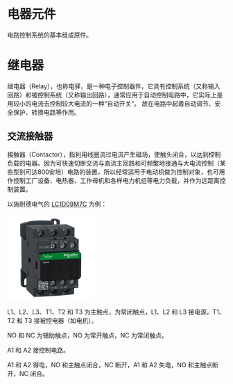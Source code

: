 # 电器元件

电路控制系统的基本组成原件。

# 继电器

继电器（Relay），也称电驿，是一种电子控制器件，它具有控制系统（又称输入回路）和被控制系统（又称输出回路），通常应用于自动控制电路中，它实际上是用较小的电流去控制较大电流的一种“自动开关”。 故在电路中起着自动调节、安全保护、转换电路等作用。

## 交流接触器

接触器（Contactor），指利用线圈流过电流产生磁场，使触头闭合，以达到控制负载的电器。因为可快速切断交流与直流主回路和可频繁地接通与大电流控制（某些型别可达800安培）电路的装置，所以经常运用于电动机做为控制对象，也可用作控制工厂设备、电热器、工作母机和各样电力机组等电力负载，并作为远距离控制装置。

以施耐德电气的 [LC1D09M7C](https://www.schneider-electric.cn/zh/product/LC1D09M7C/tesys-deca%E6%8E%A5%E8%A7%A6%E5%99%A83%E6%9E%813noac3-ac3e440v9a220vac%E8%9E%BA%E9%92%89%E7%AB%AF%E5%AD%90/) 为例：

<svg version="1.1" id="Layer_1" xmlns="http://www.w3.org/2000/svg" xmlns:xlink="http://www.w3.org/1999/xlink" x="0px" y="0px" width="200px" height="200px" viewBox="0 0 200 200" enable-background="new 0 0 200 200" xml:space="preserve">  <image id="image0" width="200" height="200" x="0" y="0"
    xlink:href="data:image/png;base64,iVBORw0KGgoAAAANSUhEUgAAAMgAAADICAIAAAAiOjnJAAAAIGNIUk0AAHomAACAhAAA+gAAAIDo
AAB1MAAA6mAAADqYAAAXcJy6UTwAAAAGYktHRAD/AP8A/6C9p5MAAAAJcEhZcwAALhgAAC4YASqq
JyAAAAAHdElNRQfoBgENBg0hDOniAAB3j0lEQVR42u29d4Ac13EnXPVCh4k7mwBsQE5MAJiVSSrT
QZKDbEuW89lnn8P5zmff5+yzfeezfZZ1tmSd40k6OcqSTCUrMkrMAEmAyBlY7GLzzk7s8F59f7zu
np7Z2QVAaUFC5pO4mJ3t6el+r7rCr35VD4kIXh4vj2/0YC/2Bbw8vjnHy4L18liV8bJgvTxWZbws
WC+PVRkvC9bLY1XGy4L18liV8bJgfQMGEb2M2nQMfHlGXsDQWhMRIjLW9mQmEoaIiPhiX+aLOV4W
rCsbRnTS8hSEgVIaES0p08KktQaADsn7tzNeFqwrGEZLAcDRY8f3Hzw4NjY+MzvbaDS01oKLTCbT
U+oZGR7aunnT9m1bc9ms+YjWmjH2b02B/RsSLEr++/oW+Y//5P2f+dcvMGS2bdu2xbkAAE1aaTIm
Uko5ODCw+6Yb73rtq67bsd18ShOxf0uyda0KFgEAmR+xwAAk62Yk5zLlJ3KL4nkwv6TPYH6GYSiE
+Mu//pv3/9mfr127hgvBGA+VDpRSodJaExApTQSIQESaIJfL3njD9W9+wz1vfP1dUgitibF/K7J1
DQhWvO5tfvHlC43RIubTBAREiMg5v3zzRERhqKQUJ0+d+uEf+wkhhLmMhh8oRVopQPSbTc/3HduW
UhISEHKGRBCEChFvuWXP7//ub/X39SbG9Jt+vBQFixJBAFhu+YMgqFSrlWq1VqtXKtVKtVqpVCqV
ar1R9zzf933P94MgCIJAKWVEKpEsxpjgQpj/OJdCOI6Tcd1MJpPNZizLElyUeoqlUk+pp6dQyEsp
AcDz/Z//hV985plnXdcloiAIPD9EZMjYYrW6ZeOGn/vpn0Sg3/it32RMhBo1EBIiInKcm19427d9
6x/93u/82xEs8WJfAEBKkkwA36GQPN+fnZ27ODk1OTU5MzM7Mzc3v7CwWK5UatWm5+lQaaU0kQZg
AAhAxn5FJgwJjDhFhpKSn6QBAAAxfhMAOGO+788vLASeT0RS8mwm01PqGRwYuHBhfOzCWDaX00oR
aT8IAREYVGrVW2/e/Vd/9ieu6wLAhz/84ecPHshkskQ8em4VFPK5Rx97YuzC+Mjw0L8R2XrRBIuI
NBHGOimZ6yAIZ2ZnLoxPnDp95uSpM6fPnLlw4cL0zExlcdHzfdK61Nu7ZesWzgUiECARRT+19pRS
SncMahuQkiKAlGFNZJpzns1mMZfTmsIwbPj+4vkLJ0+dkVJalmPZLudsYX4BgAFQqMJcNvM/f+c3
XddtNpuO49x888379j3j2AQQEpMICAQcebPZXCiXXxasVRnJ4nKzhPH8XpycOnvu3Omz586ePXdh
YmJ2Zvb02XOzc/M6DBFISmFZdrHYY9mWbTuWbddrzSAMVRiGYai0VlppranlSmkgSFl5YoAAoJde
EBpNhtRy/CkOBBAAmPHFBHccFxkyxv0gVE0VKk1EnPNqufat9755dGQkDEPHcTTRf/mF/5zNZv70
Tz9QKBQUESESaKQrCCa+OcbVECytiUinNRMRXRifOH7i5JFjx0+eOnXx4mS1VtNac8GlkILzdWvX
DPQPKK0iqdFKKa1C1Wg0FysVrTQQQSI4AIRGMszKResXLyQmMWPy7fGlISAgAG+ZSEQEHR1BSikV
huhTHYhRfGaM/kegQxVu2rwp+S6tNeN848aNRARABNoYYgRE87l/M2N1Bctgg4yZtYPZubmjx08c
PHjoyNHjF8Yn6vUaIFpSWpaVy2QVaT8IG00/8P0gDIMgCMNQqVApBZqINBAAYhQZpgTl8kfXSIUA
VEokY6mKnC9ENGJBaA5OxJkICIAEb2Hr5iSe5yFjAAhE5iIj8fo3JFerKVhJ6uP0mbP7Dzz/zP4D
J0+eWiiXgciyLMuy8vm8UtoPgvJi1fN93/fDIAjDUGtlUKHY5SYEBsCQgZEnAqBYCEzQSPH7lzMQ
O2Ph5LSJVDGIRMm8iYjGI4SWCCIjBoRLZRXj6CE6MQECYjdTvPzUQYKlXaNjtQTLuKhffuDB+z71
2YnJyWajIYSwbbuQz2ut/SBYrNY8L8IEVBgqpSIVABrM2iSqIpIYrYEQkAFD4wohwyXQaPKaAJhR
FQa2QOPmA4uvDYn0kmumWMgAQCeQKQCQNhfT9h2pmMPo5kRe4wuj2NgCUHRCpTV1XDDikhdgfMSO
vOQ1NFZFsMwsf+zjn3jv/35/oVDIZjK5XE5p3fT8Zko56TDUpCOthJQsgQazwLFJaj26CAQaDdcH
jXzEK4nQHm3xWJMZC8TanXdjobADuEekWC3p+DBzavOSopQQKaWMUQyCQAoBAAbrMtipCR0YYxCS
H/oMEQk1QTaTAQBz/HLDILpKqTAMM5kMIl6jyexvPEBq1ntqavoHf/TfKaUsyyKCZhAGQRgGgQoD
pZQGQDL+Uoc3DfFCIwARECLDlMtsnBUGGC88QiwdDNEgoC2N1dJ2AACMMcZYS1sk30Sk4xfmPaNa
MPLAqU0PEUkpeko9tmVzzoMwvP76ndu2bqlUqypUfhBorWZn56ampqUQStP8wrzne4IJhuw93/99
g/39tXrNDwLjSAZBEPi+HwQqCP0wDIMgDMJQhUGofN8fHlr35jfcc9stN0N8GdcQG+cbL1hKKc75
l7/ywK//1m8XiwWtdaPZ9PxQK02k4gWKXRpA0hT74pFtQWTGEiKi7wdaKWSYmEcDdpt3OGPIkCED
RANhRGAUQ0TkLDqYM6aUmp9faHpedNuYGLNOA2R+4YiEYNk2Q6aVAgDGzLkZAuUL+XyxKDkHxKbX
9Dwfk4sGEEJIKSny/I2+RASo1OpKhQigERCNxwiEwBA5oEaIw2YEBGAs9AMCuOvVr3zDPXft2LYt
nl5tbvTFlpxLjNXysRrNhjEcYRh6nm+QSkBASlQ6ASBpcmyrf2Agk81ywU1MHokHACA2m80gDDln
DBgysyDM+PEcUSNwjPxsBhgbrRb2kMYV+vt6y5UKAHCMxZEBIuORLDNgAIAcOwckJ8PIIJrbCVTI
CC1h2dIG0LG5BCBSWulUpGmsfTbjxGcw7nxLwSbMC4xtLgLaGQkAD3310a899sT2rVvvvus1d952
m+PYcC2QvVZLsBjjxtaESimlMQmPgJCI0EgdAoBlWb7XJNL5fMF2XUQk3XKHstksRVYRYg8MjCcU
W7HISw6BmDYvjZNuQFFKxIsL3t/XC2BMagSEauOVp+PElA7XmtK+WfRNEAV9hAgIGrQRKgQwLiNj
TEiJAGEYIgHG6U5KaRmTu0QCINQGQknSmdFVaA2ARK7tIMLxkycPHz36iX/59KtecefrXvOqdWvX
mMOU1uwlaR9XT7AwmSECDcAwytZRsqix56C11o16vVGvW7adzxeM06qAkMCYIWM+YvABdOxZYXug
1g6TApLRcuZLgYgCpUz6UBFxxjhjnAvSWillbBm1MWYS5CGOIhJPP3K8ImFI3g08f3Z2dnZ21m82
N23aNLBmjdK6Xq8TESJLEg9EmnSUGNfUNiEmeDQSRkQMmddsNuvV/v6+fLG4sLDw8X+57wtf+vLu
XTfdc9drd914A2cMXpLitWqC1bpJjJUTtTvTBj5sRWRKqWajEQZBvVbL5fO26yIDTcQiiYo/yJFD
nChJosXkewHAmCWKwjmj65gxO5GixKDZvDA1vbCwwBA2bdlcLPQYSgQianNNqfyijn9CjF7ETB7d
+gUh8INmvVrq6VkzOHD69Oknn3yi2NOzfsOGYk9vGCrP87TWMU0+glI4Y7lcjgAi9xEAAJRSfhC2
aPUIUvJQU7lcyeVyuWyWiB594snHnnx6y+aNd73m1a+6845cLgsvMfu4WoKVenzaUJuUwUn+2jaI
qNGoN72m62by+bzlOBRT8RCQtPL90EBKmoBaS06J9msRr6JVT71BgIjNZgN0WCgUNanjR4+eP39u
dHR0ZHSDkFa9UQ+CAFJ0HUQkIFvKbMY1igfRqEYMw9D3gwhtirD2jNLkuJnb73hFpVI+e/r0oeef
z7juyOj6wXXrHNcNgsDzfBUqc3EAUK/X48uMkbP2eAoZtxzBGeOcK60ajQYyZtsWZ/zMmbNHj5/4
l8989hW333b3a1+zfnQElijyF2usVlT4pa/c/+u/+ds9PcV6vV6p1VmUpEuEJ3qlNRUKOce2iUgp
BQCc84TZx4XIZDL5fEFalo6tQ73WqNXqYRiaWLIV1iEwwEw2wzhDk/NjyBA1ke/5oVKRd8yY16hr
pWzbzubynPMLY+fOnDodBP7QyMjI6PpcvqA1eV5TKRVLJ5j4Mr4E0BTptVSKBwwzAhlyhpwzaVmS
i1qtOnb+/MSFcS740NDw0MhILp/XmlQYhkoFQWj4GOlVwCjCjPARxjAiJcZOqnlOOCIXEhnzA7/Z
aLq2c911O771rW/ZfdMNLwXZWi3B+sr9D/zqb/63nmKxXm9Ua7XYO8a0VJlnvZDPO06nYCXZYiIS
QmRyuWwuL6QwOiRSFRqUCmOGqFkS4JwnH2zpqdhnMV/LGDcLhgxtKW3LDgL/woULp0+d9D1v7dDQ
xo2benv7VCSRoYrZOG2YlhFrBojIYwkQjBnUAQC0MZQIKgjL5fLJkyfKCwvZbHbduqGeUolzbju2
42Qsy+KMhaSIIPK4AMJQcc4hcccIqI3+o81/CS3ITHulWs1mMh/+yz9bu2bwRZet1TeFmLZ2rZep
eK1bYji1fkqpSrncqNWzuVwul2Occ84zLkcCDai1Shg0SqnENrVdiSFycsYY45xxxjmLUCMg8HyP
Mdy0adPo6Oj4+IVTp04+s292zdp1mzZtLvQUY/88SjYprUnH3MFY+IEIY3i19eXIAEAFQbVWZ1zu
2Hm9Usq48MhQEdQbnucHRBiGoZFLoqhiMZfLlcszYNymWEem/L0UbBsbfaO5q7VqvV6Hl4BBXEXB
SiQpDrXbdFUCf1+mwgzDoLwwX6/Xcrl8NpslzkyKWgrhWBYAKNLm6TZrrEiTNmwVImpRrhJFFsdf
AIChoiBoIGPrhkdL/QOB52uietML5uaRwKSfG81mEISWZSGLbJIfBkY5McYoSZu3D4iyTRHOrzUB
GCULAOQHQV+p9OpX3aFCdfDg4Z5S8em9z954w/WbNo4ePnLsxMnTxklI5rQFdrQLjZEqrUlIbnR2
ezbyRRirJljGl4W0Cx+ta+JCQVxSfPmn9T1v3vfn5ua4tKWUSWSWfAUR+X5gfB2GzBBvLCl1CiSA
louccvMBzMJHYXuCBZBGQM/3r79ux7atW5548mmGoEiPX5y8/dZbbEs+t/9Ard4w+ibJRKUUdWeU
ksgEY6xeq+++8fpmo/nY409qrUdHhwnoxImTPYV8LpeLpjH2IcynU1NMbchYREtreZwv7lgNwUKI
4YZkHZe7TYqf5cs9NSIALC6WEZkQUiNhtJwGtKRQhbt23ZRx3dnZucNHjxWLhVfeefvjjz9VqVUZ
Z0bTICGhQR8wZgHCkkVK8jzk+8Ho+tHrr9v+tUefuOu1rzp67PjCwgJneGFsbMvmTflCvry4aFk2
AJkcZoSlJ3kqMyfd2DUMsVgslEo93/otb3lu//MGwh0eGlKkbcsiIhWGSoXGKYwhnNgUtF3wklmk
F1m2Vg8gZdBx49RmCjvfSo2lfKmlByCiBk0EGIFhmiELwmDnzu1vfP1dR44eazQaWukwCBGRS0FA
LOmAEuOoLd4UdCwDpr9LCLm4WPncv355167rZ+fmmp7HuWg0vDVrB8uLlYsTk45ta60xSixASoPG
pB7qss5aa9uxDzx/6L7P/Ovum264ec+uQ4ePbN2yeX5+IfC9EydOLsxOaRVwIQnQdTNuJmNZTsQV
6sY+M1QI3/fjb//m8rGixypVmondbnIF0bkc40gADIz5Md9HmrQl7ef2H+SMb9y4wbKsYiFfrdVm
Z+dsKUEBMIjLN9L6I2ZYGD0WvUUJjVgTMMaa9Uao1Nzs7JrBQcH52tHBQiHf19d79tx5FQZzszOc
ISAznDNpWcCSRHs0BZFKwZZqRETP8269ZffmTRv7+/vOnD2775nnMm6m2WysGSht2zzicHrqqSdt
NyukbFQrbjZfKBYz2Rwy1qGuIJYqzrnjOPAS4NevKvIeU85TtTFdhSZRUZc/HZEj3jKFEbWdAVq2
Va3WfN/fteuGQ4ePnhsbm7w42WzUF+abgCilJYSwbUdKAakyCkwtVZIJBgBE1mg0bt5z08jI0Of+
9UuveMWdYxcmDjx/iHNeqVSKOXfdQG+tPHv+7PlMNo/ILMfJ5QvZXF5KmQhqpFYTsxtLrZTyscef
vu3W3efHLhx4/lBPT6lRq7pC37Bzq+cFW7duGx8fP3X6TKmnlzg0a1UCYow7mexy84QvvnMVjVU0
hS1aQPtI++9pHwsRK5VKsVjknBtMa4WRINfmt4g0gUBEUshQhY989dFCodhsNhq1yq4br+vpKZw6
eerpvXszmRwXlu06uVwhk8kg49RyWzqvFwGByLHtI0dP9Pf3v/O73vHEE0/Pzs1alrUwNz/Ym7/p
xuuaTT+XyUxPTlYWF7PZrN/QiypUKiwWe6S0qaW0Yt/eON2oiRhnvFKtfu7zX+Gcu64T+D4HhQhH
Dh+xbWdxcXHb9m1j4xN+ENjMYkC+16zXq9KyhLTiS05nNciAq6u0plc0VtPHil3XJbUxkP41yctx
zrXWp06dHBgYzOcLS5jD7QO7mDNFyrbtk6dOc4bFQr7ZbIZeTWKwaeNo0/NuuP6Gubm5w0eOFgs9
oJUKldIqn8szJpLyCIpNOQM0jn0EDCj1hS9/hTOOhJYjm/WGxanZqJ09e55Ih6Hasm3r00/vc2N2
RqNWE0LmC4IzHp/bELBi9AmMKteMs3w+BwBKacEgW8gRgOu6YRjMzc2u37ghl83W6w0iCQAcwfe8
MPC5kMm8toeK+BKpBVqthGWSa08ww6U2MNFYMQyj+/v7h4dHGo3GJQsjUtoQW7xhAiHE3Oz8zMxc
vd7YtGHdxvXDlu0eOXKkVq1fvDixafOmrOs2m02tNaiwUas1Gg0yTIMI1EVzqQqUAsMh04bx4Lqu
bdu2Ywd+aHHIZ10pLc9rLi6WL05eHBkdYYwppQ1Eh0CNRj3wvYjGn8B5YLB6QEKMQlST4NREGkEz
zkgr3/cRWS6XtyxbKcWQmew1Z1xrHYZhTNdIV8HFc/Fie1dmrJpgMdZuWVJhYAo8jBFFiFMZoeM4
AwMDWq9c04Jprzh+ZcSCpBSh0r29xd6enApVLpfXSpcX5s+cOe04zpq1a4xgaa2BdLPRUCrEJEJF
DahjiCiCDwAJUJMGrUlr0kpxJMY451wI4ThuNpszDR0gjlg5Y6RUEASkySScNZFKUjYaTc0haWbu
3ciiCr3Z2dlz584CYt/AwNbt248dO1atVoUU5rtMZrzdDYD0xBqS5NUWom5jtS6CGZ3cpqa6pm4S
4CcGEbS+pIMVk/nSxWBpNg5ppQZ6C+fOnCdA13HMqti2nXEzcT47UlBKhUEQGL4doW4xOpMqDaNP
DcsBNSCpwAvDsFJZnLw4wRgvlXrXr19/9MhRAGCMCSGEEMgQGaRuJHkQtAatjQozlTsABBAGqre3
d/PGjUDadd3R9Ruy2Rzn/OTJk0ZXSSmFEIzxmHe1nPf+klBXsJrIOyJewp61VFear3cFU2MWhRHo
hNyLgFppIVitUp1fKGey2fLCXLFYyOXz64aGPd+fmLjo2BZnTHBubFIYhjYBA5agDCkIEuNiCwBA
jsz3g23bti7OT124cMF2nE2bN/uBX6lUT586LS2LcSal5JwndNkW+zDC+1n0GmNOLBGgeVBo/YYN
pd7S+XPnzO09f+DA7PSM7WYY5+a0prpECGG0/dK5wjYm3Is5VjtXmNxvKm1KS01i9D5crmDFEAEQ
gIqtZsRw8MNwsL906803PX/gwIWxsXq9fsNNNw0PD/t+8Oyzzy6Wy5lMjnMuhQSGJlVsFpkAKCYi
G6lK6r3iL0VNuqfUM7xuYGh4eHpqSmlNBAf2769UKo6bFbEEmBS7KQoi0glinjCyo0oKHSHojLFm
w/P8wHacQrFYrdYOHz50+NBhaTmCcduypJSGVSu4FEJi7Lymp4voJdRUd9WiwjTVD4l0OvCKX6VT
dzGadSWpw5jwHo8oJYyglc4X8juuu66n1LOwsOA6rtY0MzNz6OBBLiQXQkrJBScEHelWiFuJJKdK
GMlgIPtIvBAWFyv9vcOatO/5jUZz3769J44ft2yHc27bthTSpIoYoRAy3SQppcFRpWJeIkQAz/dP
nT7j2vLixMTBQ4cri4tCWlwI27IymYyUEgBJK9t2hJC69dklzsY3t2C1bg/Tc9s2YppJ1zm69BcY
Lyum0scmBpAx3mz6Yahsx1m7bggZSilnZ2cfeeSRaqVmO64UwrIsxpgGZACMt6pM45NAIrUYi5Sp
3ZBCjl2YEEy7jj05Obn/wPOLi2UpbS6kbduO43DBFWkk5IJLKSkmR0SJmNj2Yft3GZzj4vT8qSMH
PM9TSknbkZbl2m42n7Nth3GmlOaMu66bnrV/cxpLCJ4KT7DDuW4x1rS+JLKwzCAAYK20nAYADQQE
jPNG07vvvs9s3bJpcM0gEjzzzDPHjh1vNhqW7QohM5mMJSUhIiBDJqSI+OxtGZg2RCOhKxAQIX/u
uQNzM1OVSlVrbdsuY9x1nFwuZ1sWMAbEQWvbdjgXqo3cEIMucSYqjc2GgZ/JZIc3bp2ZuoiMmyDA
siwhBCCC1gCYzWaltEOlEtlJW8O47nKVlvQKBeAbfkZzZ2vXrC3k881m03DGIZV4hrTDBVdk+zpG
y6pqBASM0jKkmWBeQ586efLQwYNTU5MzM7NCSmk7Usp8PpfNZhnnGhC0FtLijEc8eXP9bUwBc/Gx
VCABoUB08yWYmyv09CqtgcBxHdd1pZQGFiatpLAdx9WRejLlYZROIHVUGRnxbTQavQNrMtncYnmB
iBBMMxLNgKOQ+UxWCOl7PpFuV1RG32HU/+KlAZCuimARUanUs2H96KOPPVEq9UA3qUrxIdt8rMt8
4tqJEiyluoxDDJlswW8sTs/MamLFUq8isC07m3HdbJZzgYigNTJu244m06sNkxQhdYRykU1kpiAt
8D3XzW7cdt3s1GTESec8qY0hIi4sx80wZEop1iK4xE8YQFQCHhMeKe60DACVcjmXzw/lC57X9KPC
nkh9KaWazWYyRRhVhcfNNRmT0nIch/OXBI61Ks1tzc3PzM5+4IN//qUvf6XeaCZdG1M9HJXWFAR+
f39/f19fAvkgRlTdFSRssVIFE3PFLODkuaVogYgxToSh36xWyoAoRFToYiSAiAiYbVuEqHWUaKTE
42ndSXx6Q6cgANRAiMgc1xWc12oVr9nUWkUAC+NcSNuytNZ+6MeSmvaqU+WP5qRxNQjjPG5tArbt
OJkMZywh2pspS5rXLa3VNnBXGIa/8xu/ctste0zz8BdNrFZJsCCl5z/0kf/3e3/wR9lsNgiCdsHS
Wusg8Af6+/v7+69UsExuMRVXJiWKlJgDISQiBmEQ+B7pKDODgMgYY0wISURKpwudqT0wTHwijHiB
MS/YvG3Ztu04RGRKhihu2qGCQJl+Eyxy49KtThmL64dioeBCVBbLs9PT/WvWZLK5iOicagGSlCKt
MCemRqher+/csf0Df/wHAKCUwhYX4GqPVcSxzEOzedOmDorf0uazaSN4eYIeEch1orEiPIPSXlHg
+5xzKaUlLVNnE8kWIgJorZVZPHOGlgccZ8/jBh2tEjOzuowl5HOttZSyslgOg6BvYJBzQaTBtlm7
OlnpTuLbr1TKtXq1UCj29vVnc/k02zHJeZlrSAN+aedBKZXL5c+cO/eBP//Ld73zu3t7SxC3lFql
VV5hrKK2NDccBAEiM/ie1jpuvG6kQift/a8omEFkWitCbsAmbHVyBESWPg4ASBMwZJzztGlA5ABW
nB5pl5z2jS1SV9b9IhG1VjPTk7VapafUV+wpSSFMrjNJ6qUflraTmDSi1lqTbTtB4C8szFcri/li
cWBwneM4SikjFqnQD9PKK34ftVanTh7L5wsbN21++GuP79333Kteccdb3/yGkeHhrtjEao9VN8Oc
c86Zef7M06O1Vio002rKm670hi1LBiFyYXc8ix1wf4dgLPfiCtiF3TjTWmkisiwr8P3pqYnF8nzf
wJpisSexZUu/NzldPAkEQEqF0rJMonNhfq5eq23YtMXNZE2LlNiLpERiWwGQJiLyPK9Zr5fn5man
p0bXb+jt6//oP3zsnz5x3/d/33f/0Pe/a7VXeem4GoKVz2VzuWyzyRuNJhHZtuV55Ps+xGYxvXKX
c06jEkxelkinstFLRzq4W/KnBP00I7UFYSptkGqltWQQge/7XrMJiNL47L4/PnaOtO4fGEz6X8Yl
P+lNN4jiaEYpVa/XlFJak5BCWpYFGAT+uTOntmzfaUlrZnq6Ua8xxkzWMp0Ni2VL+77faDSIqF6v
HT50sH9gcHDNOs75P3zsk/e87rUD/f2NRsMYx6szVt0UWpY0EZlj21IIz/MbTcM2EM1GYyn773L8
EsaYFML0s8GoX1J7k9n4AY+VQqdSjN5pgQkUlyCCJmAYNdgwrD0jB1rHlYGpqmSllGl7qcLQuOFC
Sq3UxfExy7Z7Sr0Lc3ML83MGAmhPjiJAqzd9o9HwfR8Rg8BHRCmlbTua9MULY+s3bin29IRh4HlN
hCj0iMIAHhV0m4dhkLSU0rJsKaVl21JIzrkm+tXf+l1EVqlWX3/Xa3/2p378Sh2Pl5xgmRk8eeq0
aRKEiEIIxrm0ZKPRMG612c2mq3hd4rqFACDQASA3gVacOEEA0lohIhdcKwVAxvFKG7Il5zdpIUwK
moMgqC6WPa+JyCIhiDM9qapE0kRhGDYadaVCrRT5HufCtm3bcaYnL2Yz2XyhoFRYqSxGTb9i/8jM
BwjDUyXk3LJtIQTnggvOOedcZHM5zrjWyrbtdUMjYRjEcSWL44r2CTeyq7XS2veDer1h4pWLfgAA
nuc99MhXf+rHf0QIcRVka9VN4eTkVFpuGKIUQuRylhWpbiFlh2BdwT0TAYVcuojJHgAQBIHvNZuN
BiAWij2dpu1SZzQHWrZd6uuvVavVStmIaeSQMWFEI7rSuFeFifajTcUYc9yM67gAwBjr7RsoFHvC
MGCmyWUXBKo9FxPPRhiGRikapAYM/KGjxg3t3RxiuxhPoOd5lmVprZXStm0hoiZybDvulHgta6xo
LGGlmbsylpFzLqKS8CsYSYgO8bIkUmWYu6R1EARB4AnO88UeU08Mce+oNLTRhdIUN8ZBwUq9vYVC
QWndJgYQgxJt3hemOGGgTTdJTb7vU+S6cU2aVIgxGxniQvC0iUze9zzfsiTn3OSWEz5Piy8WgyIx
CtHCuoIw3HXTDWfPnZdSjo4MHzx0WAjZ8eHVHqsuWKwbucEsBefctBFLAzaX8zC1Z8q02WiEiLxG
XRNZtmNZVjZfQMTIY47jgzbGc+pboZUObPUpMcYuaUOYIOgxKSPthxvEBExrtSAItNKWbUHrziMX
HhF8LyQAKUQQhFJajEW8L8ZYGCopJRA5Gff6ndvHxicWK5WoHINixNhQWylpId05XVprW8pdN93Q
aDZ1qLZs2bT/wEEpI3LFVQMcVl2wlrsVSoVgie4xYMTlnDaltFCrwGT2G42aUjoI/AjBohgjN546
dS6CRo3UWe3TUQSW6uKIWmsVBFJKrckYWMZNd0ligGGgXMete801awZz2dyZs2exBXsjIDBkKlS7
brwhm8seeP7Qnt3bzp0fm5tbkFI0Gt7OnVt3bNv6yNcev/667YisXqtv3bJp7zPPJeivkd1IpIxU
LVE/DLHe9Hbuuh4Brt+543Of/9LIyLAQIpoFdvXqDlcdk12uzK0j5UxEExMTtVotTtSshL93/FWr
UAVNHQbmXU1aaaW00hQqUlEX95ZUpRw+YghpjycilLOY5h51cI7bf2cc5/bbb7Fd57bb9rziFXe4
GUcTCSaCZvi2b/2W0dHRoeGhW/bs2rJ5c6nUc9utN5tAL7ljpVUmkwnD0HXd0eHhoXVrMxlXaWWe
vjAIMxl3y+aNvaVStVL9ygMPHz9xSgpJKiIYYtxpOcJdiQFh+/WjBhKCl0qlL37lwemZmcGB/rn5
+dScX709z1ddsFbIVbX5SYiNRuPEiRNzc3N8Ra8rLVUtudRah77RNgwMJA8IyEy51dKTAMXbBnT5
W/Jv+gEnTY5rb9680bbkhYmLpVLRcRzSpEELwSvV6s4d23K57Ib165/b//xDj3y11NNjSSudJueM
V2s1z/NrtdqBQ4fOnhuLmsMz0lq7rrPvmf1mQ8OenuJrX/PKm3ffFIYBN3UpSABIUWRpTkmIqLTy
gyDaGy0MEdCyrL37np2dndu777m5+YWjx05grLi/qZD3thyLWaF23znRT2bXkGq12tPTs+IJseM8
ne/HPxAAwXS11YQQNwVJcPCOArXUeVo5REjOyQSfmpo5e/acYzuNeq1aqRaLhZmZWQAADvVG48yZ
c2998xsOHzm2c8e2DetHyuVFPwhs20oSO1rrjOveeuuec+fO53PZZrPZaDTCMAwCbtv23PyC7weP
fO1xS0ql1OjI8FN79yFGe3AQYVyAGUd+gM1ms1jI5lzrmWee9b1moVBUhMVSr+NmpJRmYk2PHZNh
vJpbnV8d5z21Qp38/zadYTouXv7Jl1rMuBaM4rowDQAMGS3ZfGuJh5JQJKItejqqQTSRlKJeb3i+
f8P11zd9f3x8kgCQoUAxPn5x/OLFBx565OLExeGRIdt2nt73jJSiQ78GQfi5f/2SlBwQjx4/bkmx
YWRobnr6xMnjY2dlqa/fdl3OhCY9MTnl2HbUAbBlTpOkO/q+f/uem7ZtW1+tlG/evevRxx7bt3ev
5wWNeq23f6DY0xejw625NW3ur3mANJqK9qekQ8dcIakBOk7V9VMYnbOt+jrpYRRvS5lWbx39cDr5
hhTDo4zzo0dPENGDD33VtkV/bwm1f/zYESHk/MxsoafnxMnTUogjx44b0Gjp+hGRHwRNv6mCcMfW
DX092dGRjURw/wNfeeihh5u1St/AYK7Y47gZS1ptyS7znGhERggYhMEb7nlNX09ubGysUW/cdvud
37dhQ7FY/OxnP9toNBYXFhiyQk8vpb5XCOHYzmovdzJetKgQUqawI017OULW/bHD9L+x+lli65b9
RPIqvipqFWhFOyaGWmmtbrv5ht5SrpjvsWznq1/LfvELX1qYnVmzdijfU2KWtG17ubswFA/HdjZt
XbM4N73v5NG160YKufxdd99dqzeeevJpy7bDICj2DThuNjUnrZMhMq8Z7Ni6YcfWjc/se/bw4UPZ
bDYI/CAI3/SmN505c2b//oNuJlutVpxM1rKdpS7p1SEvXwXnfaWvoBRleVkWQLdPdVVX5g2NoOIa
G2Y2j+hahA2kY5XWVQTMCZFi0AAxDELblne/5o56Zf6Jxx+fmZ3LZrOveMUrX/+GN3ieVy7PL8xN
VyuV6Aqpy10QESDduHPr6NC6UCPn1sT4uO/7jPE9N+/JF3K1ejMIw0p5XqkgeczSXUh1qAv57Ktf
eee582PZXHZ4ZH2x2HPyxIlGvTYzM3PzzXuEEKbLd7NR61wL42asDrWz87tW+wtWbiXQVZguB2ug
bmFOGAa+51Go4g6QLF0mSvG2OAb4jDfhaUdG4wOi2Yk6rkf7aDLB7rx1dz6X9QNq1H3TbJdzsXvP
7nVDa6vVWhiEtWrZb3qs28QiYhAGawf714+u9bzm4ODAhg3rF8vls2fPPva1r9lS7tm9u1araYIw
CJqN+tKPI6JSulTMKeURKaXV8MjQ0MhQGPqnT5362iOPDA8P9ff1hmEAQGEQdHTsuZpR4eprrGUi
kUQ+Us9le53hZYyOgwUXZnekuHKLIN6UNfmK2K4QN2LXIvkZyWvpMIqpyZoIEXzf37xxZHRkaHZu
ZqC/d9OmjfV6/dzZswcP7L84MfHqV7/SazZDrVUYNus1w2RmhB16CwG2b9kIpCanpoAgXygOjwzn
8znOUJPuH+gnFbUOCX2/QyzMBCFDwUGF/sz0dHlh0bYtBLBtO5PJFAr5fC4X8xmXVv9+s0WFy8pu
GmvAOM7/OmKWFpc0QkqBWCqVhkSmz6DhBsR7PFOglCbigjMEFSogEFKGQUhaSUsavpcmYAx7i9lQ
ec1Gw/OC3r4+S0rXdSuVit9srl27FpBprQkgDAOlAiYEdV4fMYYXzp+ZmbIvTkzmC0VNanZmuq+v
z3EzjuNMTc0wKYmAcTSZKGRtkB4RMc69pvf0U3sJUAjr9KnTE+MXenp6h4aHh4ZHzo9dmJ9fsJxM
QoJon++rx1G+ClEh66qCkpQuxfUKUf54edg9zdbqdkwLyDJZuTBUDJhJcje9ZibjNppNQDQ7AEhp
AQGBzmQdy7LnFxbCUOcLOSnl1PTMQF9fLpsZG79oCaGIgMASfGZmSqlw/MKE42YbjSZplcvnwjDM
5wuLi9W4+zgDRKU1j9xkREJCIiQd6mKxuH37dYyzeq1ZrVYnL14cXT+6ddt2TTR2/tyB/QcyrouI
UYFat0lTSt20a/emDaOLlcXjR48uLpYbjcbr7t49MDBYLpf/5V/+JQjDjOBCcCElYoqmRvDNpbEu
u0ykv7+/0WjA8q4AXnarUobo+f6WzZu00mfOnmXI77jj1r7eEuf8q489kc24O7Zve+jhR5UOh9cN
3fXaV49PTGTczN59z9566x4EOHv+wkB/L+e82FPcf+CQ6zhBEPb19wwNjXAu3cxcvVYrlxcQ4XU7
7rYdp9Fo3vcv99mWjcg4x2gTYUJItDEBAxYqlXEyu/fc7PleqdT73LP7AGjzli1uxi2XywcPHq41
mm4miwiGwrfUPUUAFapA6Wwuh4xt275jZmYaEDOZbKPROH78+LHjJ4s9pWw2yzmzbKeDWHs1NdbV
iAo7LUK6bi9WQkSUy+W2bNlSKpUumYe+pLlEZEEQDg70Dw4MNOrelk0bBwcGPv3pzx86fMx1nIGB
gaG1a4lIae26zuTk1Cfv++zcwvxb3vyGw0ePPbl332237qnVG2fOnNu+dUuoFCKGShV6eu6+5w17
br7lrrvvWbt2bW9v7+jo+qGhISHE+Pj42Ni4ZdsAZKiLyDDx0nSc3GOcL5TLk1OTtmX19PTs3nPL
jp07HNexLPvgwUNPPPmk7bimoppzJqTVJWkBIIXYv//5iYkJx3GkZQFiJpNRSp8+ffrLX37A8wOD
sAtpWZbdodf5VSzXuQoaK9K/y2HuyYswDDnn+Xw+CIJLKq0uprCTLQhBEIaBatQbPaWe8fGJZtM7
PzaWzWaeeXZ/f2+vEDwIfSIKVRiq0PM8xlkYhEKI8+fHms3Gzh3bFitVRNKgpRATE5NjY2N9fX35
QuHGm26amry4uFghwLm5+QcffDBUupAvxFWxnLE2WiwBKCLGWNPz//7v/+k1r3rlxk0blQrdjMu5
/MLnv/DFL35Ra5CMAZC0bM6EZdlLURKTolkoV/7hHz9+/XXbR0ZGqtUKETz04ENP790XKOrt7TO9
SexMFtuvQZFuRi3gr8a4esh7V2RhKV3YUJpWOuGlQdQoxpOc95ZKm7ZsnJufv/3WW86fP3/nHXec
OXeuulhzXdf4+kqp4eGht7zx9cND677ywEO7brpBa33q9JneUsnzvKPHTph6DSagVqv/7d/+4xvf
cPf6Des1EDAsFIvHj5/49Kc+NT5+MZsvEJFlO4xxIe0OwTKDSDPGa43GF7/4xZHRkdHRkbHz555/
/tDZs+ecTDafywohXNd1bFtaNhey6y1qIkTktvvY40+49rNB4M/NL9QbXr7Y05PNWFJKyxLSZtKi
9iqVIAjmFxZa87PK40VIQkM3dbXy6HCtun+qJY5EpC3LOnN+7LodO3bvuvHYsRNfffTx3bt3nTx9
+vDRY5Yln3p6HwBIKS9OTj3xxF5EOHTkSK1ebzSajLGJixd7Sz2M8YX5BcuShvUrbVleWPjEJz6x
ceOm7Tu2zc3NHD92Yv9z+70gLPb0SstyHCfrukJKIS0GoABarKm46lEp5WRzG4a3XBw//8mPPzm/
sCCk3b92SErJGbNt27IsIaW03RUmhogQ2brRTTrw6/XagJWxbFtKYVo4EONEoLRaQomnOEK/Gtj7
1XDeu75/+YgodPPWccVtUTQRl2Jyaur82AVAsKTUWp8+e4Yx7jiW1vri1JQQ3CCWx06dAALLkq7j
zs7OEpDrOpVqlYiklDqmqqgwLPSU1vaXFstzn7rvU9NTU36oMrl8wc0Izm3bdl1XcIFCIuNRX7XI
dU8umhAx8L1TZ8csIYbXbyoNNs22UIYhyrkQliUsSdR9l5TWDWrdaDRt2yn1Zc1nCSAMVRCGKgyj
clnoCHSuJj76IuUKkxThC8g9m9H1gwlL2ADlQghDxTEH27adouhEvAOG6Ni2OSNokkISUFKWrqM9
ziMGThgGF6ZmBUKhp8/J5FXc14ExJgTnjDNhIeNEutVKInV10akYEGhFPJPvsdxAq5AhKq0BEBgz
Nc2xhk71pWjb6yvyWpvNuucxxnlEwiYdV1m2TZOBhZVWyS6hq73ocPUFK3HhL/n4rCB2y/IaTBFX
XDrRAYl1f02IFJUqaIyQ+iRGZ62dzlERISBoIiGyhR478MMwTOgRyDgiMy3iTcGi+SxFQBIxYgRx
/0kkFYQNpbgQTFgAxBhoIq1U3EaaKFUpSdDakYUiLnQMAmullGr1LulITsXlFQTEGfM9H9r3sF29
cbX5WB3lMStITzfntzUdXdnxCFENFkW9YWDJJjbxkRQX9EWVK7HzQUndS7SSmkyJDCVpxTAIVIiM
c2GJSCMARDvsxo2W4/prJB2lA0zZqxFZRgiApCnwvCS/HPeLxJawmpMgICBFZYQxY5pFv0V86ugd
TJoixcVqjLOo102phIeOHvvV3/rdX/7F/2RqWFZVtq4G8r6CfFy+Wk7nFk1nkUwms7QjfJxzNO2w
Y74eIaT5M5FpAYBW8geNtYmoEMnyklEOiaQkfW5MTyyKtEu0+pTOUmJs+6jFcDatkChW2QyEaaCc
FHQhGik3cgJgGLBJUQ7p6A5NRxWK26torbUOVUgqaeJj+mlx13Uz2SzjknHOiO779Ge/9d43v+rO
OzQRv7YFq91JT+dkruiJSR9sdt5qNpulUsnMbDsvL2n02RJbJATQOimaaqNqEUCLYBpLQ1w8aEqr
ySi5uEkWMqNEeKxHov0QI65N6iRxZ1STPop7LRBQGNUexnuMk9YUlyPGrXhIa80QGELT85VScRE2
UbzNeNIKipk6stgmIoBJFlaEWLdmABgnxi1pSyHSvexXb1wdU9gpSSt47pdJxhoYGJibmzt75sy6
oSHbto3qIiClNQZKtzhY0deY3eUBTWP3pM49auUXNcFKdshsbdTSKogxmz4DgY7UhiYCrVXci0kT
kVLaCIgRD4O+gtlCXCuIku7Rpyjp7UugldKJTCAmhdVR8RBjvh9orcxu6RRtXU+AIGxpO7bjOuXF
shf4XPCEHoucAWKIMBtWirlcX7EohT07X8lms3AltuKlKljxVqvLFUEslZsV5AliEqbW2rbtRrNZ
r9dr9VqxUERE02CYMcm5SMgOyFjUT8v0c4k6fGjSWpECMm/rRAkoFca9LKPozA8CFYZEwJgpYlYq
Et1oaKC4UoxR5MCZi05ZcIiKKJUJ+hCiojJE4sSEAEUxOQPMnkxCCIiqWUlaXBNqXzMOmLcQCAE5
Y67lSCFsLkGFQhQtaalQBU0vDFVUtklADd1oVOeq2rVsV9hHDh/adeP1q+3CXw0fa2kZTBrwvMxH
J30wRjUnLJfNFovFer0+MzOTz+ez2azneYrQcZ24XQx4jUa5PF+tVILANxoFCJKWQtE50/U6SSym
taFmkCalQuScc0aGggGAQFGP5MhgoqFzcc6VRSARGCJH4gAMgCMIpjkQR2DAOAJH4CgEt6XlQQAM
7GO+1RDClhGtx5AMGRIjAgow5MDVfIAWIwbIUDGNgoccfRYuskD3MWah5kHItRacBFcCtEAtQEvU
HDT5UK0VpuC//NIvPvf0s//9938Xr6Sb8EtOsFYmN6wgVUttZQcr0LKsdUNDWutcLuc4zvz8vOc1
bdvxA7PvEhLp8tzMwvycHwScC865cZeQIecsCBUgMM4E56FWjDMDE6DBH0w1BsNQKSLiIHVDUai4
LWROyoAzzjKOG4ZhEIaWJY2DT0Cc0N8kmmuAaQYs6kIKSNo0TTXgBUOltSbNONcISBwRA0v4Gkmi
5qA4EQfNCQRqjgpJCwkKSFkkkDgQQxCgGQBD5Iww1ZY+iUoxVeQdwSfuDII7o973j3/ued7/et8f
rt66X+0qnaVyczkwadrrXypnprfswMBApVJpep4QkjGutJ6fvlitVABQSImEOtTgMnQ5IgKhRYyI
GDIOaAEHQNDEkKEJJ4kYY6AJGTLGNGnthECAkutBLi2bBAakNGfArUDyABUJ0Bw0ks6wMIMEoBGI
oUZNCIRATBGCZuY1ArJYzhgg4IhDpKIC2wSX0iEQALdBa2Cpcq74JwJQ0AAmGJMAUcpGkebICUiT
ToiW2mzLSNToZfZ7NvzlRz78yle/4rve+V2mW861J1hdGaTY0bl1GWFKH7/CkeavSqlcLler1ZQm
AJqeGFtYWMhmMoKzMAhDTn6eLOJWFSxuocVAoEJCzjQj4kACFKNQMCUABCgOWqIWoAWQQC2YFjJ6
7aC2iBgRIHAWgRCMp/QEmUbbLUAqVQ8d58hb6CciklbUrAsrGwYeEDFhm4qgAbePIZtqzDNgpFv7
RkEUbBIp/2du+YG5ZvnvDt4HfvU/vupnAfGPH/8/IRcACDKjgioAACmw8tFkNcnP8eA1hQ++/8/e
/l3vEKvjbF0d571LWvAF5HMu6ZNFkCljiwvzpMLBgf5MxrWEXAyqVcuTEz4qqG2zZjdZQY5picSA
EjeIGfwojggxKSEz153K0Kj4nfSgCFOIqscAMD6sBZMjtUCI5KYASGubW//1zn//irU3MWS/8fgH
nzz/lEaExvx/ftVPV4L6//jyf1OFISANygcUYBqScKvo5BcWx5UOj8yfBS53Dt9625obDs2dAm79
wI3fOVadfGDs6Xde9+0AcF3vpv/x1N+EJjJlAA2F24vP7T227/Gn73jVnauBaV0lBulSeVqlcJcA
SKmsa5cKw4iolVZcFQd7xPHybK+efW3GXyOjeh0DspPZ75AAACKcCFhsvzXpBJSKrr8js4zxvkvx
nzu8mvSOPG0vkvlBroLyO7Z/x8/tftc7P/cLXhjMNBcsJ/992996rjJBAJsKw79wzy9/bfy5fre4
Z2Dn+vza+88/+cj4M798249yZJ8+/XCfW9ozsP3d29/a75bW5QafvPj8e+/5lYx0NxTWbS2OvnvH
vXXlfe70I6kqXQBNkBXljP/8c8/f8ao7V6Mg7OrRZpayil9AJfTKqWtEREDBWSaTbTQ8RK1BUY6x
KTWVr02/tUAWw0a08SToMCrZIQ3cTtQqMtRBHbQCIBAuY0JDvF8XgeERxJQHc01d6xI7rmzZYwgI
mDw2f3a6Mf/e1/3Shw7d99cHP/mP9/5BoIPPnX7E5lavU1yb6f+NO39ioVkOSH/x7KM/sPPbXj10
80h+7bPTR961495G2NyYX7ettOmu//eOX3z1z+8sbdw9uPMTJ7/y3MyxRb+mSf+Pp/76a8e+xArr
Wn0rAABAOTg3O7tK634Vyr9Ya9WT1ogpT3y56onlrP7KIsg4s6QwJSoMmLKoyPNVaky/2ibJ0SNi
QAic8dHi0Gh+aEff1pvX3mRxCQBAWjBOoXfbuj2/9uqf+7nbf6zoFLRqGpGi0CcdKL+ivUpSjdgm
VisYky6VH9G/mjRy55mpQ6/75x/9iwMf+9k97/6bN/32UHbgez77ix96+A84Yw+MPfWB/f94vnLx
4NzJz599dN/0EUCUXHBkXzn/5EcOf6rXKc40Fnzl/4c7//1bNrx6vD6zd+rQ9uL6QAXVoNZUfj30
INPbeTkvtLPBZY5V1VgrsRguGRIuhzVc0jkjrRWAEEJrzW2Z0dbCZqCSjYEmZiI+1eMU3rbp7tvX
3NAImw+P7zs4dxqUX3RL5crkhoFtP7nrnf/p4T981/Z7v3f7mz565HOeCpGxDYXhhmq+cfTOSlD/
9KmHjb/SJjFXtEbxwQyZ9quv3/S679r6hr2Th5ph85ELe931r/rbt/7eVyeeKVg5BGwEzWrQyFv5
py5+0RbOwdkTH9j/Tz+z+3vfvunur47v++LZRw/Nnf7o0X/9ji33/PWhTz49efBk+cJb1r8SAJ6c
PPDU1OGp6jQwrturFA1NiJl2zquw9qspWDHgvhRzv3ygoXWyy85bE1AQeAAIgmWlG5CaK4UAMvkr
IFvwqx94/AM/fue/LzcX/2nfhwt923/8xu+wuXW2PP61i8+V7Pzdw7d96dzjp8vn/vur/+MHD/xz
Vjhv33z3cG7w/vNPcmR9TnGyNo0oLnEpy1vA5E9EBMJ+dvrobYPX7xnc+WuPfeBfjn3hn0985S0b
Xnlmcfxjx7+8q2/rP9z7+09NHSzIzHt2ftv7nv3bQ7Mn60HjI4c+faYyUalOAuOAzLELv/PVP+7J
r0NEyeQTk88v+tXh7ODF+uzr17/i4YlnQxVAOkI3sWxUdP+NX/zV7PNufnZrYbXCYPGWV13F7nJk
0aRFtNJKBVlyF4Nq0zGJlrTNQpCuRJGTLqB49857B9zSPx37wm+/8qe/PPbEf3r4j961497v3fHW
fzj6r1+bePZ1Q3sQ2CPj+0KtvmvrG8Zr0+EF1eo8ksYUOiRpWalqYfwEhCjmGgt/8Nj7AQhQoJ2b
qE5+6Jm/Ay4A6G13/Lvji+d/6ZH3fvANv/745PPbSxuGsgO+Dm7s29pQ3g9f9+3Pzhybbsy/dmjP
hw9/9md2f+8nTz6wIb+uYGWfmHx+S2H4NUN7xmszoVbxbbeiCgRg7BuPYEXruErnbX3Bkr6X6ZKv
pcebvTOX++slI8oo2Wbq+hhqpRtBE9IgbTK1RBq0Jg1aDbqlWtAs2Pm/OPDxO9bccFPf1t//3H/5
7Sf+/Ns23fWFs4+9ZuiWG/u2PDN1ZF22//ee/utd/dvvGrkNgjpD1qKPt7yuy2AOUIJMmA8RMsGd
knB7uZ0nImRSZnqByTuGb1ufW/O/9n74rRtfuzbT+/nTj1hMEhBD5il/NL/2hr6tHNn63NpG0PTD
xsnymM1lLWh85sxXK369FjZPlsfWZftEsp1i6xqACOLNDa/NqDC9PUSHZHQIEGNsenpaKTW6fj1j
zOw80AHfraD2YhqdeRlhCFHb5ugnpFh9ZHNLqRAYe2ziwGuGdiPRDX1b/v7Y53/zzp/YVhpdnx/6
x2NfUPNnxmvTjbDZrEw43P73N77z/vNP/uuZr4KV0y1ie/sVpMGJ5VaNOn4jRSpmgkWdcCBs3Lrm
ek8F9wzf9u9u/M4/fuaj4Fcn67NTzXKPnX9u5tjF+pwX+mO1qfPVyVesudGV2U+deiRnudON4wxY
NWjMXiyTCvdOHVWg0x5hVOShL9EL6OsZV4uP1a1FTNd4UEo5Pz9/9vTp4ZFh180kNYaXU9gTk9Nj
fm76yMQARM23NUj3gbGnvNCHTP+Xzn5tziuPZNd85MhnZiuTP/fQH17ft+VC9fMzi+PbN75mbabv
D/Z+GNyefzryGeACVAgRt/1SD3oab+/yV4IuD0kMrGsNdu4jhz+7xu3bPbDjp+7/709f2Med0vH5
s8dnTgCXoDVw8ei5p4AJ4Pyxs0+CdACg5lWACY0KDD9QygDCFPAbfTM5yNi1LFiRe9juwq9wPAHY
tj0/Pz8+dvbGXXt6Sr3JjimX5+m3eGypMpeWq2y+QwOhsPdPHgYElBYA7J14dq8KQbjMygY6fO7i
fmAWCGtDft0nTn7l3MI5Jh3gSEQorbh1cberhyWKirodY46jbgovOoqQ8VpQ/62vvhdAA7dYJq9A
A0pEi4iAISChmzWcVnTyFDUF46AJNKAm1IChRgWgiIWECpgi8LUNgqGuzYUo2/qyfgPH1dBYHcbr
ckREWnJhznt2377dN99S6utTYXj5H48ZJzp6RCMXubOcjoiYsIgMPRSZyKAAQ9xEQBQuEQHyL516
CICYzOpkE4EljdySFGBbyVb6NUuh3ktpCK2jU4rWtORljFt5VACh1k1PKkRFGBALCUMwL1hALAT0
iYWEAWAY/dVIEioCBagANSEhA1RhUMwXdRienVRocwBYDeLMi1Clc4njIwAdOOdKKc9rMozSbum2
R8sPQsYECCQEpijaRSBeyLYDk42XIjI5pLH0mN7MrCwCqARqT9uUFME9ItlHn45FREdwESoCRdHq
KsBAowIMCENiAWGgMTDygTwEDIlF8gEYCQdQEGpfSSYN7cs4STFvv92kYox/pq/Q0PwRiKNmqCxQ
HIhf46bwBeWbWVwF0UXbrZyNZ6YRFAKZZu9pT4el9t1h0CZwhrqe1iAAAKB1JCKRcGjAEFBpVMAU
YEixfEBKRAACzUKIJCOINAeGgIpAEygApUlTRMDXkUxzIaKtOiDRZ2RERGnQmkACIAKPSohS3JmO
+0zNWufEayRAQtC6hWOtwrjaxRSX84GIG6473O/WGVa0rcgMg5gRR46ATCMKBoKM/kBFGFKkOUIC
BSykxKaktAiQH7IQWUDkh9H7GlEB08iBoQbUCDoqMwMdgVhap7tnY2Ly4pofMCQHYkgsqlNsiQFH
YC3yQ4pfgUTURotIvcTlXyyZ28gDpVj2Vq9j1lURrOXTUt2UWVRcE1POW8BE148gYqVSyWaz8QHE
kDEE4sQRkSDDnOHHyvWgJkKEkGLjQkwDKDBOLiSb00BrzUIVcCYAIQz9aK24iAr5eNRQDQTGeTdz
j1op3XZ/AABJ/QWk+FTUfhhDxMjALQkj41vrPo0dhbhkulvGb3Amkx0hYwttvkIj4uoBpFevjVFX
FkNHr5/4niGegS7lyx1nYIxVazXf9wcGBkytDgJyYDqeXGTojmuqh4zHnbriQgYiIiTgGDtJretE
ANAUKgIAbUjoBliPy3niMDO6MvNBrbQKfYjr4RG4WTnSOtrBoFtHBtMQgIAYYVyzFl8pY1pF5T1A
mNRRpvm3SdRsJkdpBagTT5B10L+MGYgv4Ro2hYwhLNEx0FWBxYi8Yay3IIL2DDQskTYpxMT4eC6b
dVw3MNuYIyEgQ9SgiUBL0BYCa20p0/SagR9YlpSWbTD6MAhNuJAklBqN2sDAGq11tbYoGI/WGyGu
FYu+PV5jgqifrFE+DCDa3izKNBj2c7ouLRHiNHtYGS9ARwQNIhUGwAzO3LmdPRHplIKM1RJG/iNB
x65MREAsVlymdcW1K1ho9jJLBXQrsKm01j09PY16fbFS6ekbmJ+Z0kohtGGqS1YUGOdB4J8+dfLG
XbsTPYWpfBxCvBMbGMH1d+3ac8MNN+zd+/Spkydt2242Gn39/bVa7dvf/vaDBw74vi+ElLbM5/I9
pdIn//mf8vm8qQgkpQkRNUYgLJrtBjUQcC4Y45bldEieWVHGWEItj6aCQMgu809ESinGmLFpmOye
E0dCyZFKKaVVmowEAOZbEFGTNmLXOeGUYPDI+DUsWC2NdUlOHxFJKUfXr5+amlpYWAAAIS1Knap7
cppASGt6ampqcjKTyxECQ9QtijESUagCphkiep63YePGe15/z+c+8+lMJvOd3/VdrptZXFzcum3b
xMR4/8DAyMhos9FAoAsTEzfffMsTTzyejrAiR8i09TYRHTFEFFxEZVtL7oiIAHVK1uP3L52hIzKR
bKvuv31iTVSAYEKWtPpBRCLta6+tRQhEdpCiz65i88irkYROz0fXepv2uSQiGhwcHB4edjM5LmW6
dUzaEKTmGIzROXfubJwCSlp7AJi0WOzOaq0LheLCQvnpp5/KZHN9/QPHjh19y7337n36KcuyvKbX
aDSeevLJmdlZ0wJJhWGSNkAARM5QMOQY/R+jNhzYuviOe6HU9Zvq50uicSmFB0ARG9/Y1vaTx/fX
DvwmfwVgaemN4ozUhqB4TZvCxF29fDRLKVUsFjnnpiZ5WSSsJWfAGFNBEIZhW1QViRdxxjkXAJDN
5o4dPbp585Zf/83fPn7s6LPP7Lvppl0f+dD/nZy8eO7c2Vwu29c3cPLkidNnTt10003/+31/jAi2
YyeuTNuVtLHfW2OZS4WuR65cNUqkjVFDxCUbxJqWETGAAF0euW6ObMSxNn9aPY11FQSrpcKviN5u
diJNju8OuycuFxgfJIrZKPrmRLw6mYb/+rnPZrOZmelJaTlPPfmk7/tESilFQAy562b8oPn5z382
n+sxHROiPjRXvAxIpJUOIBLvVII5NSFLpSr9DuOog2hHsw4RpJSuwnalFR2GKdceEgirhdRfy847
dHmALhOLT3TVygzBGDzHmLxACVcnSr21f5VxgRcXFy3btiwbkbmZTOA3TfNIzi0AlELKvOSMI4IK
dYyDI9EVEF9jT8Y0ZIttV3tEtvTuumN7sYPe/nYMs9PyZSnY8S/FCU+6tnGs5VzaS3+wvdvRymyZ
1uEAMTUkAb4RkorR1gUA5zwMlSbNANPeEDObAhIRkdlVo3X9SEmnoMu5BXPxxgSncC8CNL0jlmIW
XdlmBuGIMII2LxPj1E77/vSp163sN5kNNVPwPCKuHvK++rt/pRgvK7vtHeMyA0lIsQQwSZtBjDEk
6bQlsh0dk+pYtFwuJOVUYQIlXP69xEcmUx1HZcuTzFKiHCWQSS/zcGJyhq6XvmSqkh6G0eN4zUaF
V5wrvJITtgZFffWiYwxLhpKHe5lzpbOR7eFSfJ62iDbtLF55TTp1/aWjGC6ZqIQgGe3sgQRgeiup
Vo9MSjuZLYxwxbRPlCeMEvHXpsbq8mR//bLVbe4iY5HMbuRvYZcPrnStSzNOLcUGHfrsBd1I7N3E
r9OnWoZfRIxxhlGPXdPTLQxDs5tVbOYjgK3bXXXhjlF8q4i4enDDKgpW3COj7aG4Umu43KS3vxOj
OToOB9MOfZKFXAE8S160WqaBCQXauhBT2km5DG5ZZMejfn/tedEOaL5lE9t8gJbxMmfUyIBzhghB
EHDOueBRQ4iUp5n6lqXbvMakegC41P63X8+4Kv2xWu1WXsiD3rUIrOMNikOtuIc1JcUU0W+do7s2
iz+ODFFrpVRoQvoIakfTj+hyi1qIQCsV6hCj6uskBKNEnS/nZiV8hM53kGlNCKBUyLlISV53+shS
4hGmMIrVgxuukvOevL7Sz172sS0rgwm3sg3jaUPAl8pGKoMbwa1xRs90Tos793WTquWfFkLGOOOI
rI1Nlc4adEvUpO6KCDoqmJOLZADEo/ZJ7bFR5J51u9iY72qotdewYEHqubwidZUgWJeu/YrTKbr1
+LeZQohSZF0iw5UuSJO0LCEkQ97qbwUAXazLSu5XxIbF5E8tYvtSNmzHr0miKGUNTa6y5ZmhIZSl
zGhkeLvmjSj9vF2bSWgzR5lsBq9cV0H7FCegQyKgnbNPqb+2EVvSU7o0+G6VM2MkZynDhNiyeuml
vdTT0e27McnoXYnCg9jZjqOIuIVl9EuUDueGENF+bgQAzkTXiUiesWsPeScixtjk5OR//sX/6geh
CWsvP6XTQY9pzVY3alc8jTHhbonHumzqrp3MSa3TJPgltvzDFi7xgrYAiqE2TCo3lr93o3x1JCsC
yGQFoxgl/ifqZymE7EzKJ1Z7qaFI4sgIeb/WTKHBWu779GceePChJC2/PLi8dBXaRLCDy9XBdtJa
+57ve57v++04Z4ITpNVbSoG2zJPZorwVAnLG08GiWQ+EFbLFK3GBCCjekh4TM93d2UYkojBU2hSl
cRnjvLFcobk8kfTTNgB6OxFyueZQRGkVvJqCtSoai4g459Vq9Ytf+kp/f7/ZTOuFuVnLnT+ZRyKy
bXvN2rWDAwOWbUlpaa2Bd4Ru1HI6EIBAa0joK3FyNyL4kNYUszUpQVmJAOMW7W1i0ZlFXpowQEQE
Rjo0u6QwFlV7LHd3aBrWx8UOGDP9CE3hFwPQySUsRStWntEOSkYMN3zjYdJVESytNef8y/c/MHZh
3LCa0uYjneG5pJxdzgHZbLZQKJjVLC8uAgAgSybRDBUGRCpa8dhUcCaSr+BMpNV33O+fKPa3IM1C
NptKRNsiRYzN+O5a65SoBIEiCEDrEJCZPSeWu9M4UdNaaq21CU1jMdfx8VeAm1PMjkh2fDFmhHGM
r/kbPFbReb94cdJMbrPZ5Jyb/kQrIDewxKOCZdyyDsoDEQVBAJ2S2uaZScs2a5xOw2H7mdtO6Aex
8TKdlQgAOJcR01xroCD2nhW1m+Z2VB3S+tJox2iDlqS0Oq6dSZjHieSZr2PIdUxB1ikcravO6/q4
Rm8iJvrqGmY3WFJq0oVCoVqtjk9MrBkctCxr6X5d6Zs3tHdYRpI63ln6KyZUzi4nZ53LsJSbksob
pjd4AoB2AkRyScYJJ6UDUO1JoTbAPmKJMSaItFJBu9BDOvfVoczM8kvLDsNAq5AQWKJEl1HnK+n4
1DZjZrDVUFYAsLqN1xCByOx402g0zpw5Mzo66rqu6fffcTBjrFKpCCEymUzXA9KnXWHuuOCR69HJ
aKCESnXp6CFFZ2gJSkSkYTEZRhKLN/YyEVwbcBaJOhmDmCqwoXjjHWg7MnWVnddi3AZOoBF0mh97
OWFQmpOTeIwxE/IFpNIvd6ymYMVENiKSQjQajdOnTw8PDxeLxQ69ZW6+6XkzY2Pr1693Xbd7fqO9
1Gc5Q2D+XZrlhcvw2FofaRFSYpJX7FmlSmXSIVWkehCj8PIbuGaxdow6E6Wu8XI91E5cBuMpvebg
BkhRMkxYI4QAgHPnzs3MzHQofCMxgnOl1Llz59L7D3Ylcl2GfLSnM7DtI9Q+uny4xZ8x3955ThZF
aybUNwNbbDtsPQPLfcUVDeOcCWlxIduZoJeQ3ZaHmlxGilmBLaLtN36sosZqYSRx1sq8c+HCBc/z
hoaGKN7DMpl6s0OfqapLT2syTSsyLZebXUhTCS7zgxQLV5xapNbJokvCFAUKEbu7fV3PDa3ztfyw
ZeQvmRlh2jpqrX3fB+jY4KLL9bfFSe0nxJhjfU1W6bSEI364DZwnhJienvZ9f3R0NAkVlztJWnV1
ABaXEpG4mIK6nC09utiL1B8S0Y+zfGQayaXhUyNby7lHADHGGVM3o1RRe1Jq5ZQoEYVhmIbUk3vr
OhXLT05UGAkQ7T/1da3x8mM1BauNYp2aP0QpZblcDoJgw4YNJlTEdDXPEpQhDYde1nensnwdNXcr
sbKWPuVxJwUuJMTCndrkvBVFdqERdLjGS2jpV2QikyunSxEikuO7T4zZkyxaIHbtpXQgcgxbOG/H
REsp6/X6iRMnarVaFGqlZipGfV4Y+5TSaW9MMwMuZQdbX5Hm8gJgtJUuN96VqZdnTHAuOBeccbZk
JBe/lPuwsnvXfTKT24lSRPHNLTMlyyYt4pUwSYjV87FWUbB4Ar6lSArJdBORECIIgjNnzpjy5cRP
7sDlV4z+lhuUfO8L9pxxxWxJ5Hldaiy94LSn2BXJXO56TA4qsqRtj9tK8UHX+Dr6rq4kkG/QWEVT
GIZBV/8pLVsmk6q17np/L/S2EYABqMiPWWIKL+n+dyxU17W5ojhg6UkuF1GLh1LK8zzOOSIEQWjb
tqlnXvlLl94mApAmIQQiQ6RrzBSam9myZUsulwvDEJf8qauj2nWO04/+ZZrFVjYMlz3t5UGLQNRq
+pD+XrqMascVZuaSZ+iq7XzfU0qFYViv1xuNRppW1RHirHhVSEBSSs4ZXnM+lon1br/t1pv37K7X
6y2HIyrLa2Uw0lMOkGa0rFzDFIWcXecFo0xtUg+a/pLL0hPU5mARad1V61yRylnhW9IvuuJ2WmvH
cRjjmXzRcTNaqSAIOiQ+ucEVL8mQIFmolDEm11hdoUl9VKvV8uKiEF12Mlru5rkQtm2nJ6jrTCVY
ztzcXBf5g5Z3tfRrrkSqUidc5rClMnFFJ6fL415zIUOlQyLLcdYODefyuXy+ICVferaOy+h4rUkD
EmM88AOTN+PimtpLxwTk9z/40P79z7uuS634vKWT0o58NMWMCSkd103IW10XAwAYY41Go1KpzM7O
ep7XobfiDiq0pLD+SkZMt1qqQTuM1FJLfaU4Qloaugqo4IwjIIEKw8XyvOPYtm1dztqlM5Jaax0q
0ysuDEPf9wuFQk+xCC/cl11prOruX8g4a1tcbDVrXPq0ObZdKhaFENiNf9xxfE9PT6VSCcPAJI4S
q4QAjPM2NYAdmcOVRlf7u7Kbv8LrF5In6HawKU/NuI7fqNYCT2uNyJVSJkt2yYsEAMZQE+lQkybL
EmEYNpve9h3b8/m8oWFe2dJexljVXCGLCYtt2olSKF/6KZdS5vP5ZLLSY+nEaa0LhcKmTZvr9YZS
KmkMrDURkApVYgYJki7Ulx6p60k+vewxlzzVCqF+13uElArs0GFExLnxVU09GVLHxpbLI6VaqzDw
Aj8kAi64Zdue54Uq/I53vOOSV/WCx6qyG7CLk5PSPy3JS/3RME4TVtYKkE8Yho7jMMbm5+fz+bxt
26a1QaA1IgRN37asbyAG+AKw8uVeLyeaHV+Rjhy11gBo2w4XotloLG2f3G5DqVUGppUJPhjjti05
5416Y2Fh4c477/je73knrFqhzmrnCtuK0tNixDn3PG9xsUKkR0ZGulqNdBDXFUtUSkkpS6XSwsJC
GIa5XA4R641Gz5r+OoNGzRO28Jr+yunIrgMxtSEKACzjY3U94JKmczn72PXMiWpnjPm+n0bZiCgI
gjjFlKQPCUhFLY7iIjbkTAiBjAeBrtcbtmO/771/ZCawK0/66x+rnivsughciMVyeaC//z3vfte2
rVs/94UvzM0tSCm6Yo+0jFuWvMkY6+3tXVhYKJfL0rKanj8xMTk0tEbaVrPemJme7RqZLz1P+h2C
ZekDK+gbaIcMVv7S9DOzbAYmVTaSHMO5YIwJLpIHzzShN10yTBWPQXcgae6MiMi0hvn5uWwu85EP
/d/du3evnlTBahP92pOwpg80cc7L5fLdd931wff/ycBAPwA8+fTTU1PTMtWbusP8rbxI5rBSqVSp
VOq1muW41Wbz6JHj27dvVZas1mqu66QjzaUL2fZFMU1PJ2UXV94ZIG2YuuYelqIVK8hW8oKiQkKh
lOqIUTQZvC3huka+BGkiIIZIAJ7nveY1r/qj//WH1113XRgqsWpYA6y+KcRoIuPWIJzzer1+3c6d
f/f/PmRZVhAEplTBzNAKiuWS/o1SKp/P+35QbzYy2dxcvbl37zNbNm9Eho1GEwCS8MdcTUI7SQcQ
WisiItCMR9FmAiGu7GPRksJauCyjCYZvk1ZdCYsB0m5AZOcoDH3fD8wD4Pl+4l9JKaWUpDUgUhSw
ADLGhOCCcy5c1/393/vv73j728xcrapUwSqbQtbO4gRAZIx5nvdzP/MfLMvyfd+yLIB4X44UGJFe
oct0mRHR8zytiSFTSvUO9E9PhkeOHkcEz/MN7po4Wxo0pqntcZRAFO1NQkRoOnowtVz00PHtHS+g
Pd/ccS8YF6ZiVEBhirtIad0O/EcEeYrDHcakm7G0Ji74ri2bkIHrZPL5wv4D+0+cOOm6mWKpt1jq
5YJjxIvh5nEaWrfmW+69FwBW1QImY5Wjwo4qOwClVE+xeOvNN0NMVoa47KLrSdJe1yWXVim1WKkY
fwIRstkcaXJtuTA/73meEWJjJ9Dk9hP9FZ+BMUakjRbRSiV1WrFlo9RhtPQizS+pZi/L+OMMAz8U
QuTzOaX0/Px8ZOOktB2XodmwhTFkXAgppZQWMs6QIQNkDAkt27p513WgvNm52Z3X3Tg6un7Hzu0f
/ehHz4+NO816o2739PaZgsdk9oSQ1Vq11yqtXn4wPVZJsBAAWLrlWsrc2JZlO3b70ZdVbXLpb2UR
eZdIGSqOm3GFkBs2lcbHzi0slC3LEkJIKbXx54kAIF2l7Xmeie1TnGlCwDAMIOLCI+PMDwIWF6Mq
pThngIxzRgRRN18j2pGWNr9FXjjj3Pf9kfVrbr9tNwNdKJQOHz5y//33LyzUstkcEyJfKHIhzARy
LoTgnHPAqHoWgYVhcOueG7Zs3vDEY0+MjY2Njm6cn58fGBh4y1ve8ld/+VdhqBr1uiWtXLEnLlWK
PEXBV70dWjJW1cdq495iUkycanQe/XUZubpS6AiiR1M0Pe/ee+/dunnz/Pw8ADiuU15Y+OLnPz8z
M9NsNqvVai6X00QIwBir1WqMoVKac4aISmnbtjnnnucTACIwxrngiFHlqlJ6943XrVnTZ0l7cHDN
gQMH7r//fkDeU+rN5POtPbDbbyVpGuF5/s4d2zetH7pw7my1Vn/t61536623Oo5z332f8rymE2bq
tVo2lzMZCIyVnylhZsgDL9i6ZePWLZsmL04ODw/nC4Xp6Uki8jzfdZyt27YeO35aWlazWc/miylK
OyFbUlm5mmNVBMtcf5rznn6xNB3WNW6Cblm5S34x58K27VDR7l27P/nP/6iUHh4eFkIcOXLkuuuv
37Z9+99/9KM7r7v+y1/+oiUtAJibm/m+d33/9PT0vd/6ba7rcs5Pnjx54tiRtSPrv/CFL+Ry+dYz
gKDCUEj5qjtuXVyYO3P69O7dN4+MjOQLOc/zHnzwIb/ZFEI6GXe58mJE1Frn89nb9uyyLHH27FkV
ahVq36/v2L7jpl03PvH4k2EYMub7XlPKQsJDjUIginp/bFi/1nZkrVrt7evrHehbmJtr1OvHjh3b
vGXL1i1bDh85DohhqJQKJbdjA41sNWl9S8fqsBsAAEAl8NHSxF/rL5cLFV5OPiTq8wHAOKvVaojs
R37s39mOU+rtfc8P/mAYBtdddz0X/Nve9jYE+va3va1YLORy+de89nXrhoZs2/7NX/vlP/qD/+k4
thRCcK51whE1e5BrALh1z41bt2zKZrPNhletVBbLC4js9ttv7x/oq9VroVJe08PWSKrEIr5yGKo7
b781DIPp6elsJpvJZE6fOjF1cfLQoYOjo6O5XN4PQgIKAh8ApJDIueEaMWAMURNZligvzJ4+dbJc
XgRk58+euzgx0Ww2Cvl8X3+f0hpiSdRp+A47SferPVaH6AcAAAP9/a7jJIFY664MtpI+Hrtzt/Gy
YaQWZACklTI2MZfLHXz++T97/5/8z//xuxPjE5Zlz83N9/f3b9q0+e//6ROj6zfYjvOJ+z6zbt1Q
4PuVxcWZmZnJyYtGDCgCGgxOwhjjnh9s37r5lj27x8bOI8P169fXarWTp04+/eRTZ86cvuWWWxqN
ZmgURRgmydFUmhSV0rlcZvPGUS6QS+u6669bv2E0m8vOzc0ePXqkr6+vUCxqrQHRPCFCWpxJzgQz
9VqoFWnbtuZm5iYnpzWp6cmLx44enZ6ZyuULG7dsqdUazz9/MJPJQlL52D5FV1GuVssUIgAMDg5k
MplGo9HxJ8Od6zweu5zhcuL89GCIgkuDnxnTed31N7zlrfcODY+sX7/+0KGDvb29v/6b/+2DH/jT
bC53zz1v+JZv+dZf/M//8Z43vNH3/YHBwd/57//Ttu0LF8aq1epaziGqZo5qtThj/b1FAlUul23b
Xb9hQxj4AHChVgvCYGRkBExLNVBaKwCrI9I1XW44wjPP7NUaCsWSZVknTpzgjAvOe3t7C4W8aYTc
whfQNIJGQgPZchX6pVLvvfe+USk1Pn6hsrhYLBb7+vu379i5uLj4+OOPT05NZ/NFzlFK00CrbXJW
pa3MMmM1W0VqTe3oc+QnEXTxsVbMn1yJCx/JorSsc+fOfv5fP7t7z80A8KH/+9ebNm956MH716xZ
W6lWNmzcePLUibXrhjZs2uS47uDg4N9+9CPDwyOk9czMzCte+cpKvWFqb7Q2wYZ2bHnhwrlyeb5Z
93p6+6anp8rlhWwmwzgbGBhYLC+aTVBT7ccTIk8MUqDmnJcXFt1MplatNmrV+bn5devW2Y7rZnN7
9z5TrdXcTI4x03bGdH5GTLUoZIxVa9Ug8Bnj/f0DiKy3tzeTydTq9XPnzj799DPSciwppbSkZTMu
lhRVflMIVisMSUmViQ07BWsJYepych1dvzP9y8/83M+fOH5MKS2E+J7vfZfjurbteF7zP/z0z/b3
Dzzx2KOZbPYHfvBHHrj/y9/5Xe+cmZkJw8Cyncri4uvf+IY/ff/7hSUYY4xpIkYUZjLZvr4B23GU
mqvXK3Ozs0EQ3LRrl9bQaDQee+wJx3EN2olxfVjrshAZMs/3R0bX33n7LQsL81MXJ4PAc1x3zbp1
ALCwUD527DgybllCSmkwLQTGIEZ0iYhICDE/X/7CF+9/7Wteadn24uJiEASci2NHjz7wwEPVesOw
PCzLsp1MR7jDGV+9fSiWjlUl+rWe2WR+ozmK3UrDVpOWXMFbfwGEIYM3/t1HP/Lggw/s3r2nUa//
8I/9+H1//3eTkxcXF8t33/PGs2dOLyzMvfv7f2DN2nWu405OTf793/6/7/+BH2rU6+//0/ft2rOb
CxHnbtFEc/39A29801vm5marlcWzZ85yxgGwp6dULpcvXLgwNT1jOy7nTAjOGLMsKw6KTSNuQmQW
wuJiZWpqChE1YKVak0KUy4uIeOL4ibn5ciabcRybc4HIpLSRWpus8Ah4AGHZR4+dOH3y+Pr1GzLZ
zOTE+KEjx86dHyfEnp4eKaVlSSFty3Y6INxKrer5UQbiKoxVbWPUykJ30vRIA4AhvczOzp46ddq2
7eUwiCsGHQAAiTTdcsttfhB8/3t+cG529vd+97dHRke/7dvffvbMmbe//Tve+0e//+M/8VOTk5O/
+Wu/PDs7e/sdd548eeIf/u5vf+bnfn50dP1f/J8PbtyyDeIGaESQyWSmpqZPnTzZPzCQyeaLpV4C
qNfrtVr9woXxp5/aC4xLKaUUjHHTvUODThGFkICEsMqV2vMHDw2tXbNQLlcqVa2153knT54+e+58
NpfL53OWZSmlbcflgpumgQCE5n+AAKC06untn5uZPPD8IWHJZqMRKp3J5W3bEpxzzoWUlp1JU0JM
TqJWrYVhuLrSlBqr6Lz39BQH1wzOHTmWpi0gYnJ7UspDhw//+q//xsTFyUKxqFWYzsimpWoFut/y
l4BCiLe85d4gCIo9Pb//h+89f/7cK175qp/5qZ9Yv2H96+665zOf+dS+vU//9u/+XqWy+PBDD7zu
dXe/+a33Tk1OElEQ+MzsGs+4of4wJjzP/9g/f/w1r3n1wMBguVxuNOpa6/379+99el+t0XQzGcsS
Blm1LJshMxUxFFfqm16PjIvTZ8eOHD7sui4QaK1On71QrTdKvX3ZbNaypNaaMXTcrDapIYoky5zE
KH9FqtS/1pKsXqsuwHw2l3cdO4oVGGdcGqAEADzfM3AdmL+sWv++qyRYEFMJfug93/9ff+XXtG5h
viYqfO/7/vdNN1x/6NCRJ596yms2+wfXaKU6PKQk1d+1vuCSQyk1un79uqHhz37mUx//2D/lC/kf
/KEfeejBB8bHx0ul3r6+/sOHD77ze77v4PMHfN/nQpRy+fu/8uUgCJ59dt9f/fWHH3n0MWAcIseb
Qk22a1cr7L5/+Ze+/v5SqVSvVaenZ2fm5rmwHDfjOE4ul5fSQsaEtEzyB+JslZEwYqRJlfoGy4wH
zUajUWdcOK67rthjcHZDZneyWcZ5nNI0yg6jc0RNSUiT8jxtOdnBNQ4RWbZtWhUpTVorQ4dgnG8Y
Hbk4Od0CC68i3MB/67d+azXOa6Zp44YNa9eu/cr9D/i+n6TkOOcnTp48dfLkxPg4F4xzIaTgcUJa
CGGydUl/s8vnmIdKhWHIGAtUePutt37lS1/4nu9999NPPXH3Pa9/01u+5f/+9V9u3rIll8shZz/6
Yz/eqNefeWafZdk333LrxPj4h/7mL8fGzv/0z/7HM6fPXLhwfnDt0P79BxzHjlcFiCibLYQqrC5W
ZmbnK9Wa7yvbcU1r3UKhaFkWIlqOa/r3pbZrTvavQSRkiJlcPpPNOq4LgJZtC8OsYowLy3YynKPn
e0oR5xygcwvGdFUbaY2MI+NKaaW1SRI0Go27Xvtqx7Fzucz1O3fatj12YZxznstm3/kdb0uq61Zb
sFaXj6W1/tZ732pJ8TM//wumDseUSgohaw2vmM9qrRWqRIA8z5ufn1+3bl1XB+vSg1pl0JqoXq9/
4fOfQ2RHjx792lcfec8P/vDs7MwNN910YWzsT9733h07d/77n/zpZ/btffKJxzdu3Fgul9/9nh+0
LPtHfuzHfa958uw5zhgCYzGXVBMR6IHBoaCnGQT+4uKi7bhAWkoZVRYB2o4DLNYwFGNRcW93k5oM
fD9qY8vt3oGsUgqIDCjPBGMMPd8fWruWMX5xcrobENOqPkI0BDIAk/sG0FrncrlSqSeTce5/4JFi
vjAzO2ueVcbY6pWndln91T07Y6FSb3rjG//0j/8IESenp+v1utaacxaE4czcQrlSqzV8pVtwVxAE
586dS3gyV/pskdZRhxuC0fUbtu/Y+TM/95/6+/sP7N+fy+ff8MY3T09OvuKVr2o2Gz/0nnc9/dST
jz/26FcfebjRbH7Hd373ww898OhXHx4cHLzr7nuizAzEzADA2BSBtBw3kyv19kspbdsRUjIuNDHH
ySitwyAM/MD3glArQgRCJGSAHJEhqjAcGR0uFLLFYuHGG3YyhowzIS0/VG94/V2lnuKGDaN7du/a
sGHDxg0bSqWeUKllmdCRz5UG+ZnvB1s2b2w0GqFS3/otb+nr611YWDQhCGMMryLcsFqmMBmMMaXU
tq1bv+Utb3FdJwiC8mJ5cbFSq9fq9Ua1VlusVIvFouM4xpfq6+vzPK9er+fz+SsqykNEpbVSWlqW
7/t33nHHzh07ntv/7PMH9gvOd1x33eYtWz758Y+dOHHs1ltvv/GmXSMjo//8sX+0bfttb/+Om2+5
dWR09ODzBzZu2vLJT3xMax1qOnjwkOu6Osq+mbBDhSo0pWaO41i2LaQlhBRCbhgdXSiX16wZlELe
vPum9etHZ2fnQl+xVroQgyAYHlq3fv3oxo0bhBB9pR7Hcc6PjUspVRjeeON1g/0DYag2bBj90lce
PHd+TEphyD/RDaYsYlwA1cZLMrTqbDZ74PlDYxfGtdZTUzNBECilAcDNuN/9jrdFzMpr2hQmg3Ou
lNqyZfOv/8ovA8D5sbHTp8+MT0zMzy8EQZDL5R586OEzZ88a8+/7/uDgYBAESYVTV2uoTUSwTENA
Y4w++GfvHx3dMDI66rrOxPj4hz/0N7/wC7+0d+/TmzZvHl2/Yf36DU8/9cQD93+5r79v0+YtDz/4
QL1eLxQKu3bvGRoanp472KYyEcJQ9fWVbrv15i986YG+3p47brvls5//kpQWEZFWb3rTPQ89/LVc
Ljc40P/k3n3FQmHXjTd87dEnMm5Gm6a0BEKKyalpLngunzt37rzctvXMufO2ZRti8czM7MJC+RV3
3Hbq9JndN91QKORPnzm7uLjIOW/lhqKyCSCkdJtb45gTgJTWqdNnGbJQNR57/CkibViwzWbz+p3b
s9ns1ZGqqyRYRra01ppIcD46MjI6MpL+6+kzZ44eO+44DsRef1KAutwol8vNZrO3t9d1XSOCjLWq
rhExCMN1Q0Pf9ra3f/DP/tR13O9717sffvjBhx9+6P1/8r4bb7rJtp0bbrzxx3/ipzZu3PzIww9+
4p8/dtfd97iu+xf/58/OnDn97vf8wPW7blFapbaAB4YY+CEi5rKZbdu2+EFgGakichzn0OGja9et
yWWygDA/X866buw4EhBoJAYY+MGG9aN33nn7ww9/7bWveXW1Ukm6BhLR7MzsqTNnNenz5y9s3bLp
3LmxiYlJS0rdrrZNbpkisjxE/AttWjMorbTjONmMWyzkS6VSX2+pr69voL9voL//Va98BXzdjUxe
coJlFt44dFonNSSgSVtSxt01O0FRXKbkKwgC3/f9IJicnFy3bp3WemZmZmhoKA48oy5GDNnRI4cf
euB+ALj77ns4FxPj4zffcuvQ0PAz+57+jf/2OyPDI29405v/22/+mlLql/6/X/nJn/ixyYsX/9cf
/+8Tx46RVoREcQmYqdwvl8vz8wv5fF5w0dPT49h2vdFgyBCY7/snDp26557X7t333D13vToIwuee
O2BbliJFAECoUaPAcmXx8SeeVlo/8rXHpBChChljhmR64uRpLsSRI8ellHuf2S8Yl5Y0TGTSpLXW
pKKshSZNinRSZxZh0dKy//B//vbuXTdZlpXNZpdSkK+aVF1VwUoGYwgQIXWm45rgbexsWFJB1TlB
AIxzx3GCMJyenhZSep43MT7e09ubPM5AVG/Ud+y87pd/9TeKxWJPT6laeTaTyX77299x6uSJw4cP
nzt7ZmZ6+g9///duu/32Wq12/fbNnuf94A//6KFDB2uV6ujmrQCgQbeamxEIKcYujM/OzI5fGO/t
LTWbTcE5EQW+f/DgkabnffrTn1dKTU1Nh2Fg6h0o2WaamOSsUqnOz5cNE5BIM+MrmTslCn0FWgVN
P2PbSBB4tYvTM6YrHcZ7wUnLFlImJC/OBWPcNFKzbOe6667r6+tLJjNBSgHS7emvxngRBGvp8P0g
4WVf0QcZoiGq244ThmG9Vrcdh4A0add1GeLf/NVfjIyMTF6cOHnyxK233T40NPzxj/3j1q3bbrv9
dq3UiePH/upvPvT4Y4/29fcPDw83Gw3btj3Pf8fbv/OJvXvNLpKExOLYmSOfGL8ohLAce7FSZYyZ
ohoACMNQSmGa5Xm+xwCIyPdCioWG4nWGWOckw9TCS47FnDs9N71mzZo1A71Nzzt/fu78mVO242Yy
rmVLhlwDMiGtuMcpY622qAYU8TwPYnQaETm/ipBo+3hBezp+44aZgv/3t3/33vf96eDggOd5SQ1M
4jsvzSEGQTC/sGBw1GR5NOmMm7EsW0hZa9S/97u++8YbbxwfHzcftyzbsq3AD3zfV1pJaZlmNfV6
g4gajYZpiOr5fhAElcri2Pmxer1ufGVKtRtFQKUVY0yFIYF2HRcBNOmZmRnP8xIGgdbEGJOW3cKh
Wg74kn8QtdbrBvvyGXdubi6Ty+Vy+fn5+f0H9ntN33acbNZljCMwTSRtJ5PNsvZ2upxxQua47t99
6C9GR0Y00ep1rb3M8SJrLCNDP/D9767Van/zoY+YsAUuJzkYl2a0TgUsDEMEDJWSnH/s4//88U9+
Ekz6Q4We5wWB7zpuGIa1eg3AFH9RXAJmWkKSqXlAZJaUjLFkP0CAqA+C1toSvJhzakENGY6sG23U
G/PzC/OzU7VqPZvN2o7FUAAAcs6l5CxWGmlQrPNWEAAY44QMGWrSC+WFY8eO1qt1y3EtKTnnCKYE
CBnn6a7MCYYFkbPVDkK8eOMlYQoB4Cd/4sddx/3TP/tgoVDAeA+wFUYUcVHLuTbpbZPh1krbFkcd
WpbdbNSF4IOlHiLI5XJHjh2dnZzOZrOObXMhiGnLcrgQHYWNRgW2f2WUuCyVeor5rGXZQRh4ftBo
NE+cOuk1fdt2HNcWQlCUOY7coM4rX0awFhcXm/Wa73uLlerU5FStVnczWc657TiMobmWuGY1MYWt
HpwUtSR9KQgVwEtBsBI//Yd+8D1c8P/9px8olUqXmXhumUvza/xmEPjrR9ZzRpVKRQrGhVy/fn29
3jh//nyz0TSlesxEDJqU1m2bLSWnTmfmWi1SGRBppZXSAFitVk+eOL5YXmRMWJbkXJhDKS5w7yht
TZ27bXDOZ2fnKuV50hoZ05qkZXPOTb0NQ2EiaGQRDbBNqiDa9RMZ46u2K/2VjhdfsCAhAGr9nne/
68yZs5+879N9fb1KqcuUraXvmKqYXDarNHIuldbVen1+fv7EyRONhue4rrQ4Y0lmGHm8/F1NVXpw
AXPzc41aNQzCpu/Nz83W6w0pHSG4bVucsaS5v6m3gsuNSNB2M16zblx8RiCEEEJo0kEQIoDgXBM5
ti2lley9mBQCxVXmoXHeryassNx4SQgWpGb/137l/0PET973qd7eUhiqy/tQGzXeiFWj0UTEIAyU
UoQ4Nzd37OjRZtOT0nIcO6ruT5pnXPYycMYq5drF8pjvB2bnZiFtIQQgBKHmPFJwBCSYiNuitPWW
i5VgSxUiMoMj2G62UasxxjhniJyAGDLbsogoUEo6TiaT5XGTmSQlkFg/zrmUVyljc8nxUhEsSNm1
X/3l/+q6zt/9wz+VSiWdqshIHQrpIgWIQq7WY8oYP3r8WCGXtW3H95qe78/Nznm+b9su59yyJCKj
KCkSbV/bsRhds+CmYt12MirwbVerUGkNXHApOQD6fhgEoRSSkAhQSBk7WLj06hN4RSnl+01DkXCz
+TAMQ98nIqKkZx8Qcst1c/m8aXcIceYZInONCKCJOBcmFfhSGC8hwYKUbP3nn/+PjuP+zYc/Uurp
WSpbS4svTIwIAOZ9zhnjcmF+wff9eqMhuGCcW5ZjFJXnh4xF28QDY1zwrqAGLJE285uwLBRSNeqI
TErOuNGUaElBBIo0EUjLvuQam2gjl8vtuvGGC+MT0zOznPN8oVitVALfZ5wBAONcSmnZruM4nbrK
FPDEm7hCdD8vJniUHi8twYIU0PAffvInHMf+4J//VbFYgI42nq0jk9/SqgsMhqQC380Ky7HDICQC
IbgQEgD9IFChYoJrQktIwyrpkslOZR513MYTADhjmWw+DJQKfIiI7YBAOm5xJSzbzbhxujMR947z
k9ZkWdbuXTdMT89u2DBaqVYtyyKiUm+p2fTq9boBqwwEmlxJS1fFRjAJWa5yd4aVx0tOsCCWLa31
j/7wD7mu+74/eb9pLpoGFwAgETBjBI3byyNSL9i2HQS+V6+Z5mmcc8aMOgTLkgSgtBbSNEzHrg96
orSU0o5jI2Kz6THGibRl24Wenlq14jc9HWpkiKCAMeTctp1MJhN3aML4stMAk7HgzPOD4aG12Uy2
kWsuLCwOrVu7aeOG02fP9pV6ldb7Dxw0BL00qzvJ5CAaPg5P5Exr7fnei4p2t42XomBBKk581/d+
j+M4v/+Hf5TJZEzzgvgIAGqpmSAIheCOY9dqdcuK4qZsNkcERra01iZLSaYXJGNSWqYLSEITWOZa
SGn15je+/vmDh48cPWZZtvlOy7JYsSfMBL7vk9aIyIWwLEtKmRIFAKC0k5a+RdLKdR0hxeEjx19/
92sf/uqj2Wz29Olz1Wp965ZNIs7VpANVIlJKaU1aK6WjnRMRmbQkEL3yjlv7e0vwsvO+8jDPolLq
O97+Nsdxfud//J5t2ZzzaJ+LFkMJgyDs7++7efeNjLNz58ae239QSMEZR2Sm9KXZaKowIAJtQkYh
bNu2bTttYgA6IVIAYMianrdt6+ZareZ53pbNm0ZHhy9enHIdBxkePXYi5MJx3fZGhC211HFDEEuI
uTUprWbTD/zAsqTSSgguhOjrLa1ZM1AuL9YbjVBFnbQBkTNuWdJ1nXwuVyjkS6VSf3//4ED/2jWD
awYHBwYG+vp6N23cGHedeFmwLjUMSfDet7zZdZxf/63fNpw4CkNMuqIhBmG4aeP6Y8dPXhif+M53
fFu1WsvlsjOzc74fILJyuew4bhiGSmnT44pzHncaotRPjHt/GsvIAMAPwk0b1/f0FCenpkulniNH
j69ZM3hhfCKby44ODzHOIVQMEeK8UHwexLZYMs5maq20aRQYak1a08FDRxBp6+aNDz701YWFhVAp
3wsCL9BEN+/Z09/f29/bOzAw0N/fN9Df39/f31sqFYuFXC7XdZsFeGkgWNEsvLhJ6MscoVKC88ce
f+KXf+03TF3A7Nx8ym1nQRAIIe563asmJi6WFytbt2x69LGn7rj9lpmZmYOHjrpuR1mw+UlLEaZ0
qo0x5nn+jTdc19fbMzAwUC6XH37ksZtvvum5/Qdv3rPr/NiFCxcucs50a5COimV0irJiyC1MCGHb
luM42Ww2n8sVCoWenmKppyefy/X29g4M9A8ODhTy+VKp5DpOoVBIkIWuI8WMMDNgso0vFdgdrhXB
AoAwDIUQzzz77C/9f79aq9ebnq9UaFZOKZ3P5267dc/Ro8dPnDyzZs3A5k0bHnvi6W1bNrkZ9+ix
E06rzLrVLxmTbrZEZh7M61gsIuJEGIaNemPz5o2NRmN6enZ4aF15cXHTxg0L5fLMzBzn3LIsy5KO
42RcN5vL5bLZQj5XKBSKhUKxp6fUU+zp6SkWCsVCIZfP5XK5bCbjOM4l9UqH6EA7AvISUUsrjGtG
sCCWrcOHj/zsf/qFs+fOZzIZrRUA1Ov1e+5+baFQuHBhol6vnzs/tmHD6L59zw0PDwnBz5w9Z5mm
oymuQsJXjY2j4JxxAxpJaVmW7diObTuOm8lkctms6zqmftB13UI+77pOsVDs6Slms9lcLus6ruu6
jnNp7CoZS+UGEtgzfv1iz/fXNa4lwYJYto4dP/Hzv/CLYxcuCCGNoclls5mMa1lWGIZhqGzbElxI
y7Ity7Zty5K242Rc17Ysx3Fc13Ucx3HsTCaTcV3bsTOu6ziObduu49q2bdmWbdlSihdgXLpKDFxr
+ubrH9eYYEHcpjwMw/GJCcGFkEIKkST8pZSmIvkb9XUdgtIGdLYg8G8SNfMNHNeeYEFqj4kVRpon
2AFTLUXBu0rGy1Ly9YxrUrAg3gKr68q/LBAvhXGtCtbL4yU+XkLIx8vjm2m8LFgvj1UZLwvWy2NV
xsuC9fJYlfGyYL08VmW8LFgvj1UZ/z8aNZKXshoKIwAAACV0RVh0ZGF0ZTpjcmVhdGUAMjAyNC0w
Ni0wMVQxMzowNjoxMiswMDowMBVngzgAAAAldEVYdGRhdGU6bW9kaWZ5ADIwMjQtMDYtMDFUMTM6
MDY6MTMrMDA6MDDCTTAwAAAAKHRFWHRkYXRlOnRpbWVzdGFtcAAyMDI0LTA2LTAxVDEzOjA2OjEz
KzAwOjAwlVgR7wAAAABJRU5ErkJggg==" />
</svg>

L1、L2、L3、T1、T2 和 T3 为主触点，为常闭触点，L1、L2 和 L3 接电源，T1、T2 和 T3 接被控电器（如电机）。

NO 和 NC 为辅助触点，NO 为常开触点，NC 为常闭触点。

A1 和 A2 接控制电路。

A1 和 A2 得电，NO 和主触点闭合，NC 断开，A1 和 A2 失电，NO 和主触点断开，NC 闭合。


